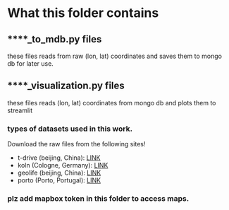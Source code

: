 # What this folder contains

## ****_to_mdb.py files
these files reads from raw (lon, lat) coordinates and saves them to mongo db for later use.

## ****_visualization.py files
these files reads (lon, lat) coordinates from mongo db and plots them to streamlit



### types of datasets used in this work. 
Download the raw files from the following sites!
- t-drive (beijing, China): [LINK](https://www.microsoft.com/en-us/research/publication/t-drive-trajectory-data-sample/)
- koln (Cologne, Germany): [LINK](http://kolntrace.project.citi-lab.fr/)
- geolife (beijing, China): [LINK](https://www.microsoft.com/en-us/download/details.aspx?id=52367&from=https%3A%2F%2Fresearch.microsoft.com%2Fen-us%2Fdownloads%2Fb16d359d-d164-469e-9fd4-daa38f2b2e13%2F)
- porto (Porto, Portugal): [LINK](https://archive.ics.uci.edu/ml/datasets/Taxi+Service+Trajectory+-+Prediction+Challenge,+ECML+PKDD+2015)

### plz add mapbox token in this folder to access maps.